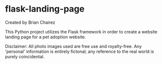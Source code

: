 # flask-landing-page

Created by Brian Chairez

This Python project utilizes the Flask framework in order to create a website landing page for a pet adoption website.

Disclaimer: All photo images used are free use and royalty-free. Any 'personal' information is entirely fictonal; any reference to the real world is purely coincidental.
